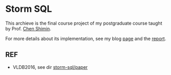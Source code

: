 # Storm SQL
This archieve is the final course project of my postgraduate course taught by Prof. [Chen Shimin](http://sourcedb.ict.cas.cn/cn/jssrck/201307/t20130716_3899653.html).

For more details about its implementation, see my blog [page](https://lijiansong.github.io/java/2017/06/05/tiny-storm-sql/) and the [report](./storm-sql/storm-sql/course-project/).

## REF

- VLDB2016, see dir [storm-sql/paper](./storm-sql/paper)
